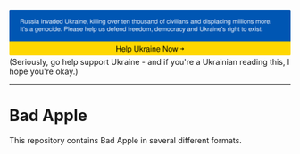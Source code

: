 [![Stand With Ukraine](https://raw.githubusercontent.com/vshymanskyy/StandWithUkraine/main/banner2-direct.svg)](https://vshymanskyy.github.io/StandWithUkraine)
(Seriously, go help support Ukraine - and if you're a Ukrainian reading this, I hope you're okay.)

-------

# Bad Apple
This repository contains Bad Apple in several different formats.
